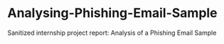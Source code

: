 # Analysing-Phishing-Email-Sample
Sanitized internship project report: Analysis of a Phishing Email Sample 
